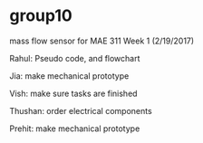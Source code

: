 # group10
mass flow sensor for MAE 311
Week 1 (2/19/2017)

Rahul: Pseudo code, and flowchart

Jia: make mechanical prototype 

Vish: make sure tasks are finished

Thushan: order electrical components

Prehit: make mechanical prototype
